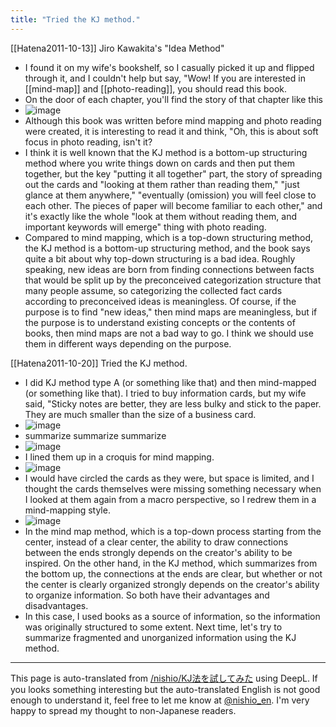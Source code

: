 ```yaml
---
title: "Tried the KJ method."
---
```


[[Hatena2011-10-13]]
Jiro Kawakita's "Idea Method"
- I found it on my wife's bookshelf, so I casually picked it up and flipped through it, and I couldn't help but say, "Wow! If you are interested in [[mind-map]] and [[photo-reading]], you should read this book.
- On the door of each chapter, you'll find the story of that chapter like this
- ![image](https://gyazo.com/2456fe7ec512baf5bdddf1d698ed6419/thumb/1000)
- Although this book was written before mind mapping and photo reading were created, it is interesting to read it and think, "Oh, this is about soft focus in photo reading, isn't it?
- I think it is well known that the KJ method is a bottom-up structuring method where you write things down on cards and then put them together, but the key "putting it all together" part, the story of spreading out the cards and "looking at them rather than reading them," "just glance at them anywhere," "eventually (omission) you will feel close to each other. The pieces of paper will become familiar to each other," and it's exactly like the whole "look at them without reading them, and important keywords will emerge" thing with photo reading.
- Compared to mind mapping, which is a top-down structuring method, the KJ method is a bottom-up structuring method, and the book says quite a bit about why top-down structuring is a bad idea. Roughly speaking, new ideas are born from finding connections between facts that would be split up by the preconceived categorization structure that many people assume, so categorizing the collected fact cards according to preconceived ideas is meaningless. Of course, if the purpose is to find "new ideas," then mind maps are meaningless, but if the purpose is to understand existing concepts or the contents of books, then mind maps are not a bad way to go. I think we should use them in different ways depending on the purpose.

[[Hatena2011-10-20]]
Tried the KJ method.
- I did KJ method type A (or something like that) and then mind-mapped (or something like that). I tried to buy information cards, but my wife said, "Sticky notes are better, they are less bulky and stick to the paper. They are much smaller than the size of a business card.
- ![image](https://gyazo.com/a478c439853a9565b6c1da853dd3a77e/thumb/1000)
- summarize summarize summarize
- ![image](https://gyazo.com/9ce791fe5de8dd6039651a68e068bd69/thumb/1000)
- I lined them up in a croquis for mind mapping.
- ![image](https://gyazo.com/e1e1b5b869d5961e98b9172be4ef58e6/thumb/1000)
- I would have circled the cards as they were, but space is limited, and I thought the cards themselves were missing something necessary when I looked at them again from a macro perspective, so I redrew them in a mind-mapping style.
- ![image](https://gyazo.com/164255dc577c685108e6421bfb61e7a1/thumb/1000)
- In the mind map method, which is a top-down process starting from the center, instead of a clear center, the ability to draw connections between the ends strongly depends on the creator's ability to be inspired. On the other hand, in the KJ method, which summarizes from the bottom up, the connections at the ends are clear, but whether or not the center is clearly organized strongly depends on the creator's ability to organize information. So both have their advantages and disadvantages.
- In this case, I used books as a source of information, so the information was originally structured to some extent. Next time, let's try to summarize fragmented and unorganized information using the KJ method.
---
This page is auto-translated from [/nishio/KJ法を試してみた](https://scrapbox.io/nishio/KJ法を試してみた) using DeepL. If you looks something interesting but the auto-translated English is not good enough to understand it, feel free to let me know at [@nishio_en](https://twitter.com/nishio_en). I'm very happy to spread my thought to non-Japanese readers.